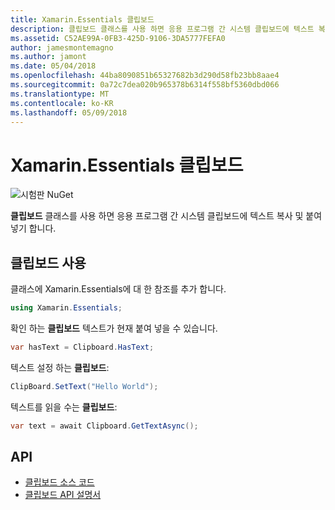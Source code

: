 ```yaml
---
title: Xamarin.Essentials 클립보드
description: 클립보드 클래스를 사용 하면 응용 프로그램 간 시스템 클립보드에 텍스트 복사 및 붙여넣기 수 있습니다.
ms.assetid: C52AE99A-0FB3-425D-9106-3DA5777FEFA0
author: jamesmontemagno
ms.author: jamont
ms.date: 05/04/2018
ms.openlocfilehash: 44ba8090851b65327682b3d290d58fb23bb8aae4
ms.sourcegitcommit: 0a72c7dea020b965378b6314f558bf5360dbd066
ms.translationtype: MT
ms.contentlocale: ko-KR
ms.lasthandoff: 05/09/2018
---
```

# <a name="xamarinessentials-clipboard"></a>Xamarin.Essentials 클립보드

![시험판 NuGet](~/media/shared/pre-release.png)

**클립보드** 클래스를 사용 하면 응용 프로그램 간 시스템 클립보드에 텍스트 복사 및 붙여넣기 합니다.

## <a name="using-clipboard"></a>클립보드 사용

클래스에 Xamarin.Essentials에 대 한 참조를 추가 합니다.

```csharp
using Xamarin.Essentials;
```

확인 하는 **클립보드** 텍스트가 현재 붙여 넣을 수 있습니다.

```csharp
var hasText = Clipboard.HasText;
```

텍스트 설정 하는 **클립보드**:

```csharp
ClipBoard.SetText("Hello World");
```

텍스트를 읽을 수는 **클립보드**:

```csharp
var text = await Clipboard.GetTextAsync();
```

## <a name="api"></a>API

- [클립보드 소스 코드](https://github.com/xamarin/Essentials/tree/master/Essentials/Clipboard)
- [클립보드 API 설명서](xref:Xamarin.Essentials.Clipboard)
